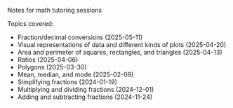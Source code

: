 Notes for math tutoring sessions

Topics covered:
- Fraction/decimal conversions (2025-05-11)
- Visual representations of data and different kinds of plots (2025-04-20)
- Area and perimeter of squares, rectangles, and triangles (2025-04-13)
- Ratios (2025-04-06)
- Polygons (2025-03-30)
- Mean, median, and mode (2025-02-09)
- Simplifying fractions (2024-01-19)
- Multiplying and dividing fractions (2024-12-01)
- Adding and subtracting fractions (2024-11-24)
